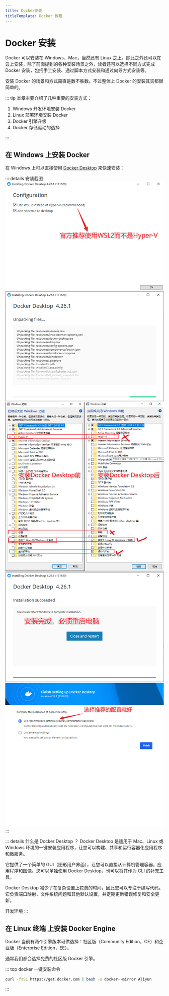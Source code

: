 ```yaml
---
title: Docker安装
titleTemplate: Docker 教程
---
```


# Docker 安装

Docker 可以安装在 Windows、Mac，当然还有 Linux 之上。除此之外还可以在云上安装，除了前面提到的各种安装场景之外，读者还可以选择不同方式完成 Docker 安装，包括手工安装、通过脚本方式安装和通过向导方式安装等。

安装 Docker 的场景和方式简直是数不胜数。不过整体上 Docker 的安装其实都很简单的。

::: tip 本章主要介绍了几种重要的安装方式：

1. Windows 开发环境安装 Docker
2. Linux 部署环境安装 Docker
3. Docker 引擎升级
4. Docker 存储驱动的选择

:::

## 在 Windows 上安装 Docker

在 Windows 上可以直接使用 [Docker Desktop](https://docs.docker.com/desktop/install/windows-install/) 来快速安装：

::: details 安装截图
![](/assets/docker/004.png)
![](/assets/docker/005.png)
![](/assets/docker/006.png)
![](/assets/docker/007.png)
![](/assets/docker/008.png)
:::

::: details 什么是 Docker Desktop ？
Docker Desktop 是适用于 Mac、Linux 或 Windows 环境的一键安装应用程序，让您可以构建、共享和运行容器化应用程序和微服务。

它提供了一个简单的 GUI（图形用户界面），让您可以直接从计算机管理容器，应用程序和图像。您可以单独使用 Docker Desktop，也可以将其作为 CLI 的补充工具。

Docker Desktop 减少了在复杂设置上花费的时间，因此您可以专注于编写代码。它负责端口映射，文件系统问题和其他默认设置，并定期更新错误修复和安全更新。

开发环境
:::

## 在 Linux 终端 上安装 Docker Engine

Docker 当前有两个引擎版本可供选择：社区版（Community Edition，CE）和企业版（Enterprise Edition，EE）。

通常我们都会选择免费的社区版 Docker 引擎。

::: top docker 一键安装命令

```bash
curl -fsSL https://get.docker.com | bash -s docker--mirror Aliyun
```

:::
